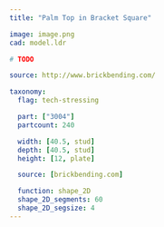 ```yaml
---
title: "Palm Top in Bracket Square"

image: image.png
cad: model.ldr

# TODO

source: http://www.brickbending.com/

taxonomy:
  flag: tech-stressing

  part: ["3004"]
  partcount: 240

  width: [40.5, stud]
  depth: [40.5, stud]
  height: [12, plate]

  source: [brickbending.com]

  function: shape_2D
  shape_2D_segments: 60
  shape_2D_segsize: 4
---
```

